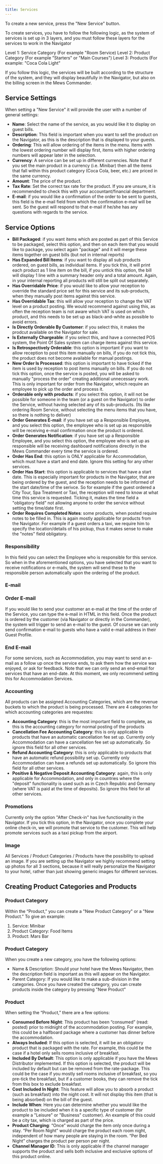 ```yaml
---
title: Services
---
```


To create a new service, press the "New Service" button.

To create services, you have to follow the following logic, as the system of services is set up in 3 layers, and you must follow these layers for the services to work in the Navigator

Level 1: Service Category (For example "Room Service)
  Level 2: Product Category (For example "Starters" or "Main Courses")
    Level 3: Products (For example: "Coca Cola Light"

If you follow this logic, the services will be built according to the structure of the system, and they will display beautifully in the Navigator, but also on the billing screen in the Mews Commander.

## Service Settings

When setting a "New Service" it will provide the user with a number of general settings:

- **Name**: Select the name of the service, as you would like it to display on guest bills.
- **Description**: This field is important when you want to sell the product on the Navigator, as this is the description that is displayed to your guests.
- **Ordering**: This will allow ordering of the items in the menu. Items with the lowest ordering number will display first, items with higher ordering numbers will appear later in the selection.
- **Currency**: A service can be set up in different currencies. Note that if you set the main product in a currency (i.e. Minibar) then all the items that fall within this product category (Coca Cola, beer, etc.) are priced in the same currency.
- **Amount**: The price of the product.
- **Tax Rate**: Set the correct tax rate for the product. If you are unsure, it is recommended to check this with your accountant/financial department.
- **E-mail**: if you would like a confirmation of the order to be sent to guests, this field is the e-mail field from which the confirmation e-mail will be sent. So the guest will respond to that e-mail if he/she has any questions with regards to the service.

## Service Options

- **Bill Packaged**: if you want items which are posted as part of this Service to be packaged, select this option, and then on each item that you would like to package, you select again "package" and it will merge these items together on guest bills (but not in internal reports)
- **Has Expanded Bill Items**: if you want to display all sub products ordered, on guest bills, as individual items. If you tick this, it will print each product as 1 line item on the bill, if you untick this option, the bill will display 1 line with a summary header only and a total amount. Again, in your internal reporting all products will still be split out separately.
- **Has Overridable Price**: if you would like to allow your reception to override the standard price set for this service and its sub-products, when they manually post items against this service.
- **Has Overridable Tax**: this will allow your reception to change the VAT level on a product posting. We would recommend against using this, as often the reception team is not aware which VAT is used on which product, and this needs to be set up as black-and-white as possible to avoid errors.
- **Is Directly Orderable By Customer**: if you select this, it makes the prodcut available on the Navigator for sale.
- **Is Externally Chargeable**: if you select this, and have a connected POS system, the Point Of Sales system can charge items against this service.
- **Is Retrospectively Orderable**: this option is important if you want to allow reception to post this item manually on bills, if you do not tick this, the product does not become available for manual postings.
- **New Order Is Processed**: this option is important to have ticked if the item is used by reception to post items manually on bills. If you do not tick this option, once the service is posted, you will be asked to manually "process the order" creating additional unnecessary work. This is only important for order from the Navigator, which require an employee to pick up the order and process it.
- **Orderable only with products**: if you select this option, it will not be possible for someone in the team (or a guest on the Navigator) to order the Service, without having selected any of its sub-products. (Its like ordering Room Service, without selecting the menu items that you have, so there is nothing to deliver)  
- **Order Generates E-mail**: if you have set up a Responsible Employee, and you select this option, the employee who is set up as responsible  will be receiving e-mail confirmation once the product is ordered.
- **Order Generates Notification**: if you have set up a Responsible Employee, and you select this option, the employee who is set up as responsible will be receiving dashboard notifications directly in the Mews Commander every time the service is ordered.
- **Order Has End**: this option is ONLY applicable for Accommodation, which must have a start and end date. Ignore this setting for any other services.
- **Order Has Start**: this option is applicable to services that have a start date. This is especially important for products in the Navigator, that are being ordered by the guest, and the reception needs to be informed of the start date/time of the serivce. So for example if the guest ordered a City Tour, Spa Treatment or Taxi, the reception will need to know at what time this service is requested. Ticking it, makes the time field a "obligatory field" not allowing anyone to order the service without setting the time/date first.
- **Order Requires Completed Notes**: some products, when posted require notes to be filled in. This is again mostly applicable for products from the Navigator. For example if a guest orders a taxi, we require him to specify the location/details of his pickup, thus it makes sense to make the "notes" field obligatory.

### Responsibility

In this field you can select the Employee who is responsible for this service. So when in the aforementioned options, you have selected that you want to receive notifications or e-mails, the system will send these to the responsible person automatically upon the ordering of the product.

### E-mail

### Order E-mail

If you would like to send your customer an e-mail at the time of the order of the Service, you can type the e-mail in HTML in this field. Once the product is ordered by the customer (via Navigator or directly in the Commander), the system will trigger to send an e-mail to the guest. Of course we can only send confirmation e-mail to guests who have a valid e-mail address in their Guest Profile.

### End E-mail

For some services, such as Accommodation, you may want to send an e-mail as a follow up once the service ends, to ask them how the service was enjoyed, or ask for feedback. Note that we can only send an end-email for services that have an end-date. At this moment, we only recommend setting this for Accommodation Services.

### Accounting
All products can be assigned Accounting Categories, which are the revenue buckets to which the product is being processed. There are 4 categories for which accounting categories are requestes:

- **Accounting Category**: this is the most important field to complete, as this is the accounting category for normal posting of the products
- **Cancellation Fee Accounting Category**: this is only applicable to products that have an automatic cancellation fee set up. Currently only Accommodation can have a cancellation fee set up automatically. So ignore this field for all other services.
- **Refund Accounting Category**: this is only applicable to products that have an automatic refund possibility set up. Currently only Accommodation can have a refunds set up automatically. So ignore this field for all other services.
- **Positive & Negative Deposit Accounting Category**: again, this is only applicable for Accommodation, and only in countries where the "deposit" functionality is used such as in Czech Republic and Germany (where VAT is paid at the time of deposits). So ignore this field for all other services.

### Promotions

Currently only the option "After Check-in" has live functionality in the Navigator. If you tick this option, in the Navigator, once you complete your online check-in, we will promote that service to the customer. This will help promote services such as a taxi pickup from the airport.

### Image
All Services / Product Categories / Products have the possibility to upload an image. If you are setting up the Navigator we highly recommend setting up photos for all 3 sections, because it will really personalize the Navigator to your hotel, rather than just showing generic images for different services.

## Creating Product Categories and Products

### Product Category

Within the “Product,” you can create a "New Product Category" or a "New Product.” To give an example:

1. Service: Minibar
2. Product Category: Food Items
3. Product: Mars Bar

### Product Category

When you create a new category, you have the following options:

- Name & Description: Should your hotel have the Mews Navigator, then the description field is important as this will appear on the Navigator.
- Parent Category: If you would like to make a sub-division in the categories.
Once you have created the category, you can create products inside the category by pressing "New Product"

### Product

When setting the “Product,” there are a few options:

- **Consumed Before Night**: This product has been “consumed” (read: posted) prior to midnight of the accommodation posting. For example, this could be a halfboard package where a customer has dinner before the accommodation.
- **Always Included**: If this option is selected, it will be an obligatory product that is packaged with the rate. For example, this could be the case if a hotel only sells rooms inclusive of breakfast.
- **Included By Default**: This option is only applicable if you have the Mews Distributor implemented. If this option is selected, the product will be included by default but can be removed from the rate-package. This could be the case if you mostly sell rooms inclusive of breakfast, so you pre-tick the breakfast, but if a customer books, they can remove the tick from this box to exclude breakfast.
- **Cost Included In Night**: This feature will allow you to absorb a product (such as breakfast) into the night cost. It will not display this item (that is being absorbed) on the bill of the guest.
- **Include When**: Here you can determine whether you would like the product to be included when it is a specific type of customer (for example a "Leisure" or "Business" customer). An example of this could be a city tax, which is charged as part of the price.
- **Product Charging**: “Once” would charge the item only once during a stay. “Per Room Night” would charge the product each room night, independent of how many people are staying in the room. “Per Bed Night” charges the product per person per night.
- **Channel Manager ID**: This is only applicable if the channel manager supports the product and sells both inclusive and exclusive options of this product online.


